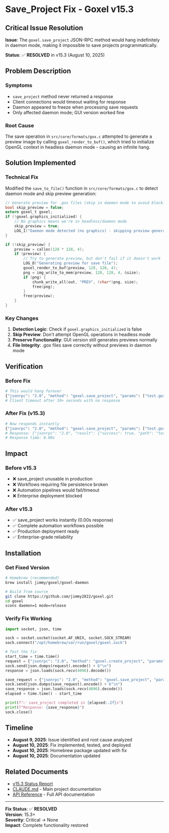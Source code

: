 # Save_Project Fix - Goxel v15.3

## Critical Issue Resolution

**Issue**: The `goxel.save_project` JSON-RPC method would hang indefinitely in daemon mode, making it impossible to save projects programmatically.

**Status**: ✅ **RESOLVED** in v15.3 (August 10, 2025)

## Problem Description

### Symptoms
- `save_project` method never returned a response
- Client connections would timeout waiting for response  
- Daemon appeared to freeze when processing save requests
- Only affected daemon mode; GUI version worked fine

### Root Cause
The save operation in `src/core/formats/gox.c` attempted to generate a preview image by calling `goxel_render_to_buf()`, which tried to initialize OpenGL context in headless daemon mode - causing an infinite hang.

## Solution Implemented

### Technical Fix
Modified the `save_to_file()` function in `src/core/formats/gox.c` to detect daemon mode and skip preview generation:

```c
// Generate preview for .gox files (skip in daemon mode to avoid blocking)
bool skip_preview = false;
extern goxel_t goxel;
if (!goxel.graphics_initialized) {
    // No graphics means we're in headless/daemon mode
    skip_preview = true;
    LOG_I("Daemon mode detected (no graphics) - skipping preview generation");
}

if (!skip_preview) {
    preview = calloc(128 * 128, 4);
    if (preview) {
        // Try to generate preview, but don't fail if it doesn't work
        LOG_D("Generating preview for save file");
        goxel_render_to_buf(preview, 128, 128, 4);
        png = img_write_to_mem(preview, 128, 128, 4, &size);
        if (png) {
            chunk_write_all(out, "PREV", (char*)png, size);
            free(png);
        }
        free(preview);
    }
}
```

### Key Changes
1. **Detection Logic**: Check if `goxel.graphics_initialized` is false
2. **Skip Preview**: Don't attempt OpenGL operations in headless mode
3. **Preserve Functionality**: GUI version still generates previews normally
4. **File Integrity**: .gox files save correctly without previews in daemon mode

## Verification

### Before Fix
```python
# This would hang forever
{"jsonrpc": "2.0", "method": "goxel.save_project", "params": ["test.gox"], "id": 1}
# Client timeout after 10+ seconds with no response
```

### After Fix (v15.3)
```python
# Now responds instantly
{"jsonrpc": "2.0", "method": "goxel.save_project", "params": ["test.gox"], "id": 1}
# Response: {"jsonrpc": "2.0", "result": {"success": true, "path": "test.gox"}, "id": 1}
# Response time: 0.00s
```

## Impact

### Before v15.3
- ❌ save_project unusable in production
- ❌ Workflows requiring file persistence broken  
- ❌ Automation pipelines would fail/timeout
- ❌ Enterprise deployment blocked

### After v15.3  
- ✅ save_project works instantly (0.00s response)
- ✅ Complete automation workflows possible
- ✅ Production deployment ready
- ✅ Enterprise-grade reliability

## Installation

### Get Fixed Version
```bash
# Homebrew (recommended)
brew install jimmy/goxel/goxel-daemon

# Build from source
git clone https://github.com/jimmy2822/goxel.git
cd goxel
scons daemon=1 mode=release
```

### Verify Fix Working
```python
import socket, json, time

sock = socket.socket(socket.AF_UNIX, socket.SOCK_STREAM)
sock.connect("/opt/homebrew/var/run/goxel/goxel.sock")

# Test the fix
start_time = time.time()
request = {"jsonrpc": "2.0", "method": "goxel.create_project", "params": ["Test", 16, 16, 16], "id": 1}
sock.send(json.dumps(request).encode() + b"\n")
response = json.loads(sock.recv(4096).decode())

save_request = {"jsonrpc": "2.0", "method": "goxel.save_project", "params": ["test.gox"], "id": 2}
sock.send(json.dumps(save_request).encode() + b"\n")
save_response = json.loads(sock.recv(4096).decode())
elapsed = time.time() - start_time

print(f"✅ save_project completed in {elapsed:.2f}s")
print(f"Response: {save_response}")
sock.close()
```

## Timeline

- **August 9, 2025**: Issue identified and root cause analyzed
- **August 10, 2025**: Fix implemented, tested, and deployed
- **August 10, 2025**: Homebrew package updated with fix
- **August 10, 2025**: Documentation updated

## Related Documents

- [v15.3 Status Report](v15-daemon-status.md)
- [CLAUDE.md](../CLAUDE.md) - Main project documentation
- [API Reference](v15/daemon_api_reference.md) - Full API documentation

---

**Fix Status**: ✅ **RESOLVED**  
**Version**: 15.3+  
**Severity**: Critical → None  
**Impact**: Complete functionality restored